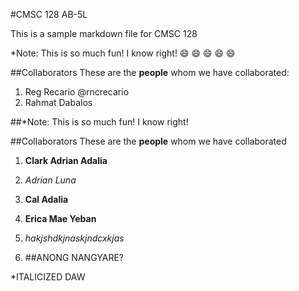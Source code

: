 
#CMSC 128 AB-5L

This is a sample markdown file for CMSC 128

*Note: This is so much fun! I know right!
:smile: :smile: :smile: :smile: :smile: 

##Collaborators
These are the **people** whom we have collaborated:
1. Reg Recario @rncrecario
2. Rahmat Dabalos

##*Note: This is so much fun! I know right!

##Collaborators
These are the **people** whom we have collaborated

1. **Clark Adrian Adalia**
2. *Adrian Luna*
3. __Cal Adalia__ 


1. **Erica Mae Yeban**
2. *hakjshdkjnaskjndcxkjas*
3. ##ANONG NANGYARE?


*ITALICIZED DAW
